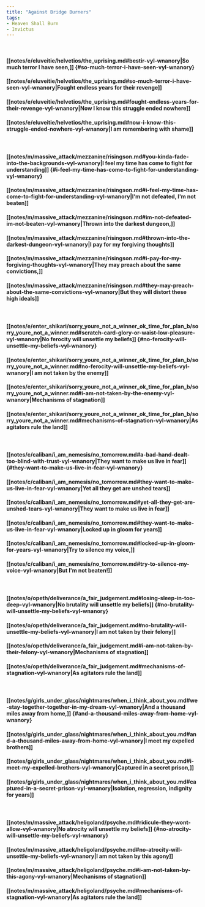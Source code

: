 ```yaml
---
title: "Against Bridge Burners"
tags:
- Heaven Shall Burn
- Invictus
---
```

&nbsp;
#### [[notes/e/eluveitie/helvetios/the_uprising.md#bestir-vyl-wnanory|So much terror I have seen,]] {#so-much-terror-i-have-seen-vyl-wnanory}
#### [[notes/e/eluveitie/helvetios/the_uprising.md#so-much-terror-i-have-seen-vyl-wnanory|Fought endless years for their revenge]]
#### [[notes/e/eluveitie/helvetios/the_uprising.md#fought-endless-years-for-their-revenge-vyl-wnanory|Now I know this struggle ended nowhere]]
#### [[notes/e/eluveitie/helvetios/the_uprising.md#now-i-know-this-struggle-ended-nowhere-vyl-wnanory|I am remembering with shame]]
&nbsp;
#### [[notes/m/massive_attack/mezzanine/risingson.md#you-kinda-fade-into-the-backgrounds-vyl-wnanory|I feel my time has come to fight for understanding]] {#i-feel-my-time-has-come-to-fight-for-understanding-vyl-wnanory}
#### [[notes/m/massive_attack/mezzanine/risingson.md#i-feel-my-time-has-come-to-fight-for-understanding-vyl-wnanory|I'm not defeated, I'm not beaten]]
#### [[notes/m/massive_attack/mezzanine/risingson.md#im-not-defeated-im-not-beaten-vyl-wnanory|Thrown into the darkest dungeon,]]
#### [[notes/m/massive_attack/mezzanine/risingson.md#thrown-into-the-darkest-dungeon-vyl-wnanory|I pay for my forgiving thoughts]]
#### [[notes/m/massive_attack/mezzanine/risingson.md#i-pay-for-my-forgiving-thoughts-vyl-wnanory|They may preach about the same convictions,]]
#### [[notes/m/massive_attack/mezzanine/risingson.md#they-may-preach-about-the-same-convictions-vyl-wnanory|But they will distort these high ideals]]
&nbsp;
#### [[notes/e/enter_shikari/sorry_youre_not_a_winner_ok_time_for_plan_b/sorry_youre_not_a_winner.md#scratch-card-glory-or-waist-low-pleasure-vyl-wnanory|No ferocity will unsettle my beliefs]] {#no-ferocity-will-unsettle-my-beliefs-vyl-wnanory}
#### [[notes/e/enter_shikari/sorry_youre_not_a_winner_ok_time_for_plan_b/sorry_youre_not_a_winner.md#no-ferocity-will-unsettle-my-beliefs-vyl-wnanory|I am not taken by the enemy]]
#### [[notes/e/enter_shikari/sorry_youre_not_a_winner_ok_time_for_plan_b/sorry_youre_not_a_winner.md#i-am-not-taken-by-the-enemy-vyl-wnanory|Mechanisms of stagnation]]
#### [[notes/e/enter_shikari/sorry_youre_not_a_winner_ok_time_for_plan_b/sorry_youre_not_a_winner.md#mechanisms-of-stagnation-vyl-wnanory|As agitators rule the land]]
&nbsp;
#### [[notes/c/caliban/i_am_nemesis/no_tomorrow.md#a-bad-hand-dealt-too-blind-with-trust-vyl-wnanory|They want to make us live in fear]] {#they-want-to-make-us-live-in-fear-vyl-wnanory}
#### [[notes/c/caliban/i_am_nemesis/no_tomorrow.md#they-want-to-make-us-live-in-fear-vyl-wnanory|Yet all they get are unshed tears]]
#### [[notes/c/caliban/i_am_nemesis/no_tomorrow.md#yet-all-they-get-are-unshed-tears-vyl-wnanory|They want to make us live in fear]]
#### [[notes/c/caliban/i_am_nemesis/no_tomorrow.md#they-want-to-make-us-live-in-fear-vyl-wnanory|Locked up in gloom for years]]
#### [[notes/c/caliban/i_am_nemesis/no_tomorrow.md#locked-up-in-gloom-for-years-vyl-wnanory|Try to silence my voice,]]
#### [[notes/c/caliban/i_am_nemesis/no_tomorrow.md#try-to-silence-my-voice-vyl-wnanory|But I'm not beaten!]]
&nbsp;
#### [[notes/o/opeth/deliverance/a_fair_judgement.md#losing-sleep-in-too-deep-vyl-wnanory|No brutality will unsettle my beliefs]] {#no-brutality-will-unsettle-my-beliefs-vyl-wnanory}
#### [[notes/o/opeth/deliverance/a_fair_judgement.md#no-brutality-will-unsettle-my-beliefs-vyl-wnanory|I am not taken by their felony]]
#### [[notes/o/opeth/deliverance/a_fair_judgement.md#i-am-not-taken-by-their-felony-vyl-wnanory|Mechanisms of stagnation]]
#### [[notes/o/opeth/deliverance/a_fair_judgement.md#mechanisms-of-stagnation-vyl-wnanory|As agitators rule the land]]
&nbsp;
#### [[notes/g/girls_under_glass/nightmares/when_i_think_about_you.md#we-stay-together-together-in-my-dream-vyl-wnanory|And a thousand miles away from home,]] {#and-a-thousand-miles-away-from-home-vyl-wnanory}
#### [[notes/g/girls_under_glass/nightmares/when_i_think_about_you.md#and-a-thousand-miles-away-from-home-vyl-wnanory|I meet my expelled brothers]]
#### [[notes/g/girls_under_glass/nightmares/when_i_think_about_you.md#i-meet-my-expelled-brothers-vyl-wnanory|Captured in a secret prison,]]
#### [[notes/g/girls_under_glass/nightmares/when_i_think_about_you.md#captured-in-a-secret-prison-vyl-wnanory|Isolation, regression, indignity for years]]
&nbsp;
#### [[notes/m/massive_attack/heligoland/psyche.md#ridicule-they-wont-allow-vyl-wnanory|No atrocity will unsettle my beliefs]] {#no-atrocity-will-unsettle-my-beliefs-vyl-wnanory}
#### [[notes/m/massive_attack/heligoland/psyche.md#no-atrocity-will-unsettle-my-beliefs-vyl-wnanory|I am not taken by this agony]]
#### [[notes/m/massive_attack/heligoland/psyche.md#i-am-not-taken-by-this-agony-vyl-wnanory|Mechanisms of stagnation]]
#### [[notes/m/massive_attack/heligoland/psyche.md#mechanisms-of-stagnation-vyl-wnanory|As agitators rule the land]]
